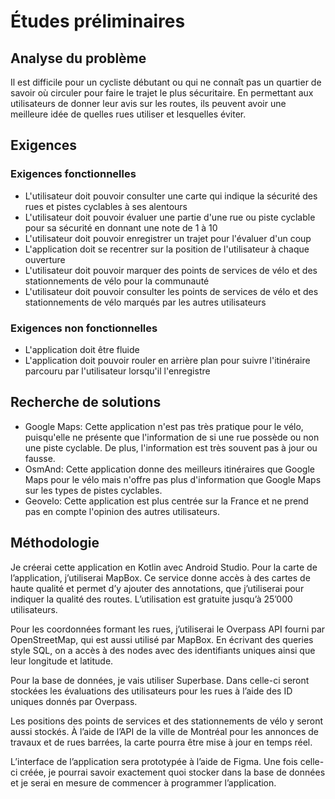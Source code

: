 # Études préliminaires

## Analyse du problème

Il est difficile pour un cycliste débutant ou qui ne connaît pas un quartier de savoir où circuler pour faire le trajet le plus sécuritaire. En permettant aux utilisateurs de donner leur avis sur les routes, ils peuvent avoir une meilleure idée de quelles rues utiliser et lesquelles éviter.

## Exigences

### Exigences fonctionnelles

- L'utilisateur doit pouvoir consulter une carte qui indique la sécurité des rues et pistes cyclables à ses alentours
- L'utilisateur doit pouvoir évaluer une partie d'une rue ou piste cyclable pour sa sécurité en donnant une note de 1 à 10
- L'utilisateur doit pouvoir enregistrer un trajet pour l'évaluer d'un coup
- L'application doit se recentrer sur la position de l'utilisateur à chaque ouverture
- L'utilisateur doit pouvoir marquer des points de services de vélo et des stationnements de vélo pour la communauté
- L'utilisateur doit pouvoir consulter les points de services de vélo et des stationnements de vélo marqués par les autres utilisateurs

### Exigences non fonctionnelles

- L'application doit être fluide
- L'application doit pouvoir rouler en arrière plan pour suivre l'itinéraire parcouru par l'utilisateur lorsqu'il l'enregistre

## Recherche de solutions

- Google Maps: Cette application n'est pas très pratique pour le vélo, puisqu'elle ne présente que l'information de si une rue possède ou non une piste cyclable. De plus, l'information est très souvent pas à jour ou fausse.
- OsmAnd: Cette application donne des meilleurs itinéraires que Google Maps pour le vélo mais n'offre pas plus d'information que Google Maps sur les types de pistes cyclables.
- Geovelo: Cette application est plus centrée sur la France et ne prend pas en compte l'opinion des autres utilisateurs.

## Méthodologie

Je créerai cette application en Kotlin avec Android Studio. 
Pour la carte de l’application, j’utiliserai MapBox. Ce service donne accès à des cartes de haute qualité et permet d’y ajouter des annotations, que j’utiliserai pour indiquer la qualité des routes. L’utilisation est gratuite jusqu’à 25’000 utilisateurs.

Pour les coordonnées formant les rues, j’utiliserai le Overpass API fourni par OpenStreetMap, qui est aussi utilisé par MapBox. En écrivant des queries style SQL, on a accès à des nodes avec des identifiants uniques ainsi que leur longitude et latitude.

Pour la base de données, je vais utiliser Superbase. Dans celle-ci seront stockées les évaluations des utilisateurs pour les rues à l’aide des ID uniques donnés par Overpass. 

Les positions des points de services et des stationnements de vélo y seront aussi stockés.
À l’aide de l’API de la ville de Montréal pour les annonces de travaux et de rues barrées, la carte pourra être mise à jour en temps réel.

L’interface de l’application sera prototypée à l’aide de Figma. Une fois celle-ci créée, je pourrai savoir exactement quoi stocker dans la base de données et je serai en mesure de commencer à programmer l’application.